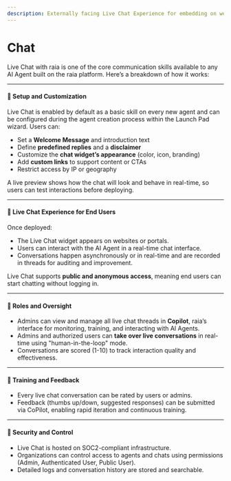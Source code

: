 ```yaml
---
description: Externally facing Live Chat Experience for embedding on websites.
---
```


# Chat

Live Chat with raia is one of the core communication skills available to any AI Agent built on the raia platform. Here’s a breakdown of how it works:

***

#### 🔧 **Setup and Customization**

Live Chat is enabled by default as a basic skill on every new agent and can be configured during the agent creation process within the Launch Pad wizard. Users can:

* Set a **Welcome Message** and introduction text
* Define **predefined replies** and a **disclaimer**
* Customize the **chat widget’s appearance** (color, icon, branding)
* Add **custom links** to support content or CTAs
* Restrict access by IP or geography

A live preview shows how the chat will look and behave in real-time, so users can test interactions before deploying.

***

#### 💬 **Live Chat Experience for End Users**

Once deployed:

* The Live Chat widget appears on websites or portals.
* Users can interact with the AI Agent in a real-time chat interface.
* Conversations happen asynchronously or in real-time and are recorded in threads for auditing and improvement.

Live Chat supports **public and anonymous access**, meaning end users can start chatting without logging in.

***

#### 👥 **Roles and Oversight**

* Admins can view and manage all live chat threads in **Copilot**, raia’s interface for monitoring, training, and interacting with AI Agents.
* Admins and authorized users can **take over live conversations** in real-time using "human-in-the-loop" mode.
* Conversations are scored (1-10) to track interaction quality and effectiveness.

***

#### 🧠 **Training and Feedback**

* Every live chat conversation can be rated by users or admins.
* Feedback (thumbs up/down, suggested responses) can be submitted via CoPilot, enabling rapid iteration and continuous training.

***

#### 🔐 **Security and Control**

* Live Chat is hosted on SOC2-compliant infrastructure.
* Organizations can control access to agents and chats using permissions (Admin, Authenticated User, Public User).
* Detailed logs and conversation history are stored and searchable.

####

